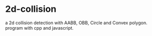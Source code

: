 2d-collision
============

a 2d collision detection with AABB, OBB, Circle and Convex polygon.
program with cpp and javascript.
